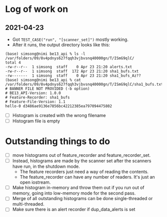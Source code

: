 # Log of work on
## 2021-04-23
- Got `TEST_CASE("run", "[scanner_set]")` mostly working.
- After it runs, the output directory looks like this:
```
(base) simsong@nimi be13_api % ls -l /var/folders/09/8v4pdnys627fqqh3vjbvsnq40000gn/T/ISmG9qlC/
total 4
-rw-r--r--  1 simsong  staff    0 Apr 23 21:20 alerts.txt
-rw-r--r--  1 simsong  staff  172 Apr 23 21:20 sha1_bufs.txt
-rw-------  1 simsong  staff    0 Apr 23 21:20 sha1_bufs_Az??
(base) simsong@nimi be13_api % cat  /var/folders/09/8v4pdnys627fqqh3vjbvsnq40000gn/T/ISmG9qlC/sha1_bufs.txt
# BANNER FILE NOT PROVIDED (-b option)
# BE13_API-Version: 1.0.0
# Feature-Recorder: sha1_bufs
# Feature-File-Version: 1.1
hello-0	d3486ae9136e7856bc42212385ea797094475802
```

- [ ] Histogram is created with the wrong filename
- [ ] Histogram file is empty

# Outstanding things to do

- [ ] move histograms out of feature_recorder and feature_recorder_set.
- [ ] Instead, histograms are made by the scanner set after the scanners have run, in the shutdown mode.
    - The feature recorders just need a way of reading the contents.
    - The feature_recorder can have any number of readers. It's just an open iostream.
- [ ] Make histogram in-memory and throw them out if you run out of memory, going into low-memory mode for the second pass.
- [ ] Merge of all outstanding histograms can be done single-threaded
      or multi-threaded.
- [ ] Make sure there is an alert recorder if dup_data_alerts is set
